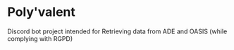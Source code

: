 # Poly'valent
Discord bot project intended for Retrieving data from ADE and OASIS (while complying with RGPD)